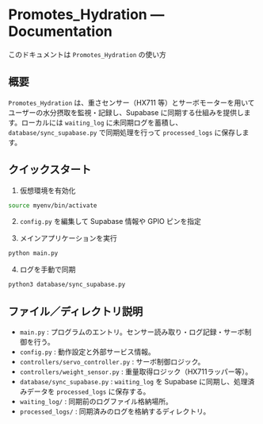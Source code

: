 # Promotes_Hydration — Documentation

このドキュメントは `Promotes_Hydration` の使い方

## 概要
`Promotes_Hydration` は、重さセンサー（HX711 等）とサーボモーターを用いてユーザーの水分摂取を監視・記録し、Supabase に同期する仕組みを提供します。ローカルには `waiting_log` に未同期ログを蓄積し、`database/sync_supabase.py` で同期処理を行って `processed_logs` に保存します。

## クイックスタート
1. 仮想環境を有効化
```bash
source myenv/bin/activate
```

2. `config.py` を編集して Supabase 情報や GPIO ピンを指定

3. メインアプリケーションを実行

```bash
python main.py
```

4. ログを手動で同期

```bash
python3 database/sync_supabase.py
```

## ファイル／ディレクトリ説明
- `main.py` : プログラムのエントリ。センサー読み取り・ログ記録・サーボ制御を行う。
- `config.py` : 動作設定と外部サービス情報。
- `controllers/servo_controller.py` : サーボ制御ロジック。
- `controllers/weight_sensor.py` : 重量取得ロジック（HX711ラッパー等）。
- `database/sync_supabase.py` : `waiting_log` を Supabase に同期し、処理済みデータを `processed_logs` に保存する。
- `waiting_log/` : 同期前のログファイル格納場所。
- `processed_logs/` : 同期済みのログを格納するディレクトリ。
